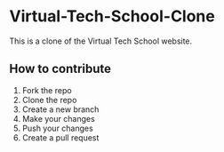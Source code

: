 # Virtual-Tech-School-Clone

This is a clone of the Virtual Tech School website. 

## How to contribute 

1. Fork the repo
2. Clone the repo
3. Create a new branch
4. Make your changes
5. Push your changes
6. Create a pull request

